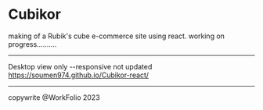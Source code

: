 # Cubikor 

making of a Rubik's cube e-commerce site 
using react.
working on progress..........

________________________________________

Desktop view only --responsive not updated 
https://soumen974.github.io/Cubikor-react/

________________________________________

copywrite @WorkFolio 2023
